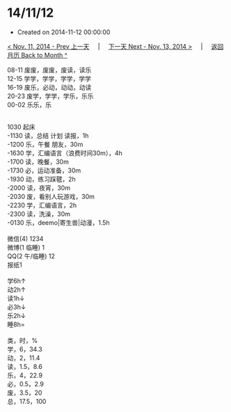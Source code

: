 # 14/11/12

- Created on 2014-11-12 00:00:00

[< Nov. 11, 2014 - Prev 上一天](/lifelogs/2014/11/d11.md) &nbsp; &nbsp; | &nbsp; &nbsp; [下一天 Next - Nov. 13, 2014 >](/lifelogs/2014/11/d13.md) &nbsp; &nbsp; |  &nbsp; &nbsp; [返回月历 Back to Month ^](/lifelogs/2014/11/index.md)

08-11 废废，废废，废读，读乐<br/>12-15 学学，学学，学学，学学<br/>16-19 废乐，必动，动动，动读<br/>20-23 废学，学学，学乐，乐乐<br/>00-02 乐乐，乐<div><br/></div>1030 起床<br/>-1130 读，总结 计划 读报，1h<br/>-1200 乐，午餐 朋友，30m<br/>-1630 学，汇编语言（浪费时间30m），4h<br/>-1700 读，晚餐，30m<br/>-1730 必，运动准备，30m<br/>-1930 动，练习踩毽，2h<br/>-2000 读，夜宵，30m<br/>-2030 废，看别人玩游戏，30m<br/>-2230 学，汇编语言，2h<br/>-2300 读，洗澡，30m<br/>-0130 乐，deemo|寄生兽|动漫，1.5h<div><br/></div>微信(4) 1234<br/>微博(1 临睡) 1<br/>QQ(2 午/临睡) 12<br/>报纸1<div><br/></div>学6h↑<br/>动2h↑<br/>读1h↓<br/>必3h↓<br/>乐2h↓<br/>睡8h=<div><br/></div>类，时，%<br/>学，6，34.3<br/>动，2，11.4</div><div>读，1.5，8.6<br/>乐，4，22.9<br/>必，0.5，2.9<br/>废，3.5，20<br/>总，17.5，100</div>
